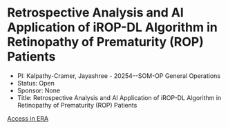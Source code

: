 # Retrospective Analysis and AI Application of iROP-DL Algorithm in Retinopathy of Prematurity (ROP) Patients

* PI: Kalpathy-Cramer, Jayashree - 20254--SOM-OP General Operations
* Status: Open
* Sponsor: None
* Title: Retrospective Analysis and AI Application of iROP-DL Algorithm in Retinopathy of Prematurity (ROP) Patients

[Access in ERA](https://era.cu.edu)

